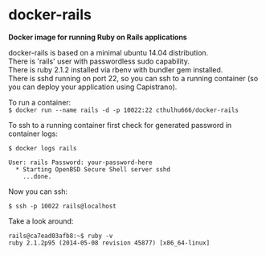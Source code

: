docker-rails
============

__Docker image for running Ruby on Rails applications__

docker-rails is based on a minimal ubuntu 14.04 distribution.  
There is 'rails' user with passwordless sudo capability.  
There is ruby 2.1.2 installed via rbenv with bundler gem installed.  
There is sshd running on port 22, so you can ssh to a running container (so you can deploy your application using Capistrano).

To run a container:  
`$ docker run --name rails -d -p 10022:22 cthulhu666/docker-rails`

To ssh to a running container first check for generated password in container logs:  

    $ docker logs rails
  
    User: rails Password: your-password-here
      * Starting OpenBSD Secure Shell server sshd
        ...done.

Now you can ssh:

    $ ssh -p 10022 rails@localhost
    
Take a look around:

    rails@ca7ead03afb8:~$ ruby -v
    ruby 2.1.2p95 (2014-05-08 revision 45877) [x86_64-linux]

    
